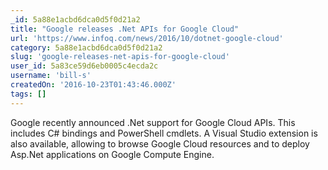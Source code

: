 ```yaml
---
_id: 5a88e1acbd6dca0d5f0d21a2
title: "Google releases .Net APIs for Google Cloud"
url: 'https://www.infoq.com/news/2016/10/dotnet-google-cloud'
category: 5a88e1acbd6dca0d5f0d21a2
slug: 'google-releases-net-apis-for-google-cloud'
user_id: 5a83ce59d6eb0005c4ecda2c
username: 'bill-s'
createdOn: '2016-10-23T01:43:46.000Z'
tags: []
---
```


Google recently announced .Net support for Google Cloud APIs. This includes C# bindings and PowerShell cmdlets. A Visual Studio extension is also available, allowing to browse Google Cloud resources and to deploy Asp.Net applications on Google Compute Engine.
